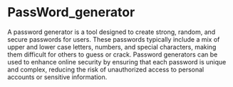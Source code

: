 # PassWord_generator


A password generator is a tool designed to create strong, random, and secure passwords for users. These passwords typically include a mix of upper and lower case letters, numbers, and special characters, making them difficult for others to guess or crack. Password generators can be used to enhance online security by ensuring that each password is unique and complex, reducing the risk of unauthorized access to personal accounts or sensitive information.
